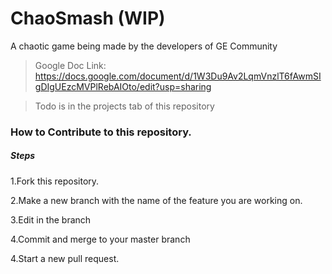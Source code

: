 # ChaoSmash (WIP)

A chaotic game being made by the developers of GE Community

> Google Doc Link: https://docs.google.com/document/d/1W3Du9Av2LqmVnzlT6fAwmSIgDIgUEzcMVPlRebAIOto/edit?usp=sharing

> Todo is in the projects tab of this repository

### How to Contribute to this repository.
##### Steps
  1.Fork this repository.
  
  2.Make a new branch with the name of the feature you are working on.
  
  3.Edit in the branch
  
  4.Commit and merge to your master branch
  
  4.Start a new pull request.
